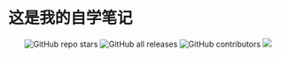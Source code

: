 # 这是我的自学笔记
<p align="center">
<img alt="GitHub repo stars" src="https://img.shields.io/github/stars/HEW666/self-python?style=social&amp;link=https://github.com/HEW666/self-python">
<img alt="GitHub all releases" src="https://img.shields.io/github/downloads/HEW666/self-python/total?style=social&amp;logo=gitbook&amp;logoColor=black&amp;label=Downloads">
<img alt="GitHub contributors" src="https://img.shields.io/github/contributors-anon/HEW666/self-python?style=social&amp;logo=git&amp;logoColor=%23101010">
<img src="https://img.shields.io/badge/Python-snow?logo=python&amp;logoColor=3776AB">

</p>

<img src="">
